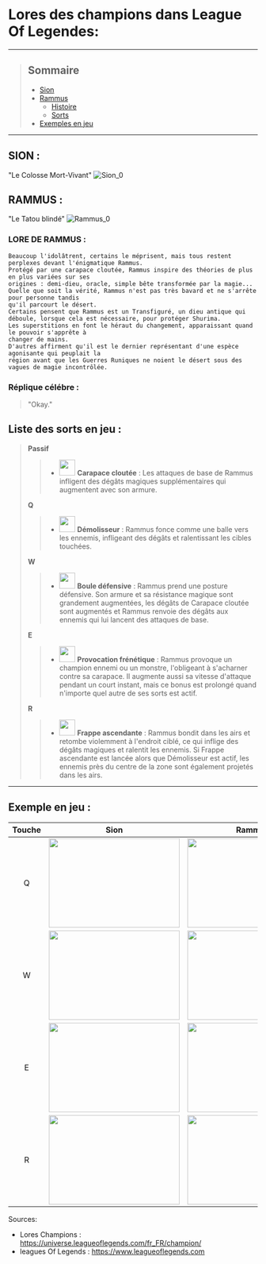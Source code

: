 # Lores des champions dans League Of Legendes:

---

> ## Sommaire
> 
> * [Sion](#sion)
> * [Rammus](#rammus)
>	* [Histoire](#hist_rammus)
>	* [Sorts](#sorts_rammus)
> * [Exemples en jeu](#examples_ingames)


---
## SION : <a name="sion"></a>

"Le Colosse Mort-Vivant"
![Sion_0](https://github.com/CURT-Elien-2326035a/markdown-td1-/assets/145133444/e0a5833e-87aa-42db-b80c-cdbbc5b5dfe3)


## RAMMUS :  <a name="rammus"></a>

"Le Tatou blindé"
![Rammus_0](https://github.com/CURT-Elien-2326035a/markdown-td1-/assets/145133444/a0430fed-8e51-411d-ab08-5223a886334e)

### LORE DE RAMMUS :  <a name="hist_rammus"></a>

~~~
Beaucoup l'idolâtrent, certains le méprisent, mais tous restent perplexes devant l'énigmatique Rammus. 
Protégé par une carapace cloutée, Rammus inspire des théories de plus en plus variées sur ses 
origines : demi-dieu, oracle, simple bête transformée par la magie... 
Quelle que soit la vérité, Rammus n'est pas très bavard et ne s'arrête pour personne tandis 
qu'il parcourt le désert.
Certains pensent que Rammus est un Transfiguré, un dieu antique qui déboule, lorsque cela est nécessaire, pour protéger Shurima. 
Les superstitions en font le héraut du changement, apparaissant quand le pouvoir s'apprête à 
changer de mains. 
D'autres affirment qu'il est le dernier représentant d'une espèce agonisante qui peuplait la 
région avant que les Guerres Runiques ne noient le désert sous des vagues de magie incontrôlée.
~~~

### Réplique célébre :

> "Okay."

## Liste des sorts en jeu :  <a name="sorts_rammus"></a>  
> **Passif**
>>  - <img src="https://static.wikia.nocookie.net/leagueoflegends/images/6/63/Rammus_Spiked_Shell.png/revision/latest?cb=20150312023232" width="32" height="32"> **Carapace cloutée** : Les attaques de base de Rammus infligent des dégâts magiques supplémentaires qui augmentent avec son armure. 
>
> **Q**
>> - <img src="https://static.wikia.nocookie.net/leagueoflegends/images/1/1a/Rammus_Powerball.png/revision/latest?cb=20150312023510" width="32" height="32"> **Démolisseur** : Rammus fonce comme une balle vers les ennemis, infligeant des dégâts et ralentissant les cibles touchées.
>
> **W**
>> - <img src="https://static.wikia.nocookie.net/leagueoflegends/images/a/af/Rammus_Defensive_Ball_Curl.png/revision/latest?cb=20150312020949" width="32" height="32"> **Boule défensive** : Rammus prend une posture défensive. Son armure et sa résistance magique sont grandement augmentées, les dégâts de Carapace cloutée sont augmentés et Rammus renvoie des dégâts aux ennemis qui lui lancent des attaques de base.
>
> **E**
>>  - <img src="https://static.wikia.nocookie.net/leagueoflegends/images/8/89/Rammus_Frenzying_Taunt.png/revision/latest?cb=20170308195431" width="32" height="32"> **Provocation frénétique** : Rammus provoque un champion ennemi ou un monstre, l'obligeant à s'acharner contre sa carapace. Il augmente aussi sa vitesse d'attaque pendant un court instant, mais ce bonus est prolongé quand n'importe quel autre de ses sorts est actif.
>
> **R**
>> - <img src="https://static.wikia.nocookie.net/leagueoflegends/images/1/19/Rammus_Soaring_Slam.png/revision/latest?cb=20150312023125" width="32" height="32"> **Frappe ascendante** : Rammus bondit dans les airs et retombe violemment à l'endroit ciblé, ce qui inflige des dégâts magiques et ralentit les ennemis. Si Frappe ascendante est lancée alors que Démolisseur est actif, les ennemis près du centre de la zone sont également projetés dans les airs.

---

## Exemple en jeu : <a name="examples_ingames"></a>

Touche | Sion | Rammus
:-----:|------|-------
Q      | <img src="https://github.com/CURT-Elien-2326035a/markdown-td1-/assets/146091700/5e5fea71-782a-44bb-9771-f8611fe0c56a" width="264" height="180">      | <img src="https://github.com/CURT-Elien-2326035a/markdown-td1-/assets/146091700/1333d5db-3e9e-4adc-9d74-3b47d138638d" width="264" height="180">
W      | <img src="https://github.com/CURT-Elien-2326035a/markdown-td1-/assets/146091700/8e6bdf3c-9e13-4fe4-b1d7-e0ee15ba4a8e" width="264" height="180">      | <img src="https://github.com/CURT-Elien-2326035a/markdown-td1-/assets/146091700/a080fcbf-8739-412d-928d-89c0dfe22b84" width="264" height="180">
E      | <img src="https://github.com/CURT-Elien-2326035a/markdown-td1-/assets/146091700/2e07e694-a949-4c0a-8da2-035dcd4508c2" width="264" height="180">      | <img src="https://github.com/CURT-Elien-2326035a/markdown-td1-/assets/146091700/deeb0121-8b3b-4204-8b2e-11203b567c6e" width="264" height="180">
R      | <img src="https://media.giphy.com/media/v1.Y2lkPTc5MGI3NjExb2tmczduMHVmbW5tYmw1aTV6d2p1NWJieDczMWNtMnl3N29zaDNkaCZlcD12MV9pbnRlcm5hbF9naWZfYnlfaWQmY3Q9Zw/qzuRQJDkk8336xuZsa/giphy-downsized-large.gif" width="264" height="180">      | <img src="https://media.giphy.com/media/3GBnxeQyeq9FBCaWEx/giphy-downsized.gif" width="264" height="180">



Sources:
- Lores Champions : https://universe.leagueoflegends.com/fr_FR/champion/
- leagues Of Legends : https://www.leagueoflegends.com
